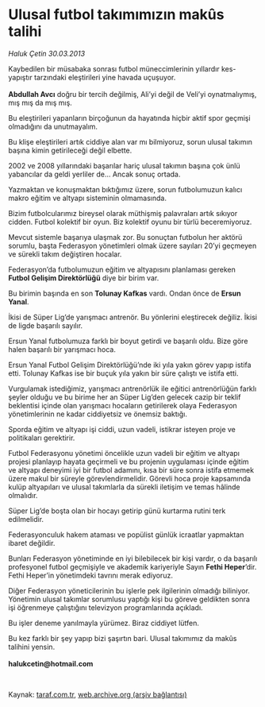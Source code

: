 # Ulusal futbol takımımızın makûs talihi

*Haluk Çetin 30.03.2013*

<div class="yazi"><p>Kaybedilen bir müsabaka sonrası futbol müneccimlerinin yıllardır kes-yapıştır tarzındaki eleştirileri yine havada uçuşuyor.<br/><br/><b>Abdullah Avcı</b> doğru bir tercih değilmiş, Ali’yi değil de Veli’yi oynatmalıymış, mış mış da mış mış.</p>
<p>Bu eleştirileri yapanların birçoğunun da hayatında hiçbir aktif spor geçmişi olmadığını da unutmayalım.</p>
<p>Bu klişe eleştirileri artık ciddiye alan var mı bilmiyoruz, sorun ulusal takımın başına kimin getirileceği değil elbette.</p>
<p>2002 ve 2008 yıllarındaki başarılar hariç ulusal takımın başına çok ünlü yabancılar da geldi yerliler de... Ancak sonuç ortada.</p>
<p>Yazmaktan ve konuşmaktan bıktığımız üzere, sorun futbolumuzun kalıcı makro eğitim ve altyapı sisteminin olmamasında.</p>
<p>Bizim futbolcularımız bireysel olarak müthişmiş palavraları artık sıkıyor cidden. Futbol kolektif bir oyun. Biz kolektif oyunu bir türlü beceremiyoruz.</p>
<p>Mevcut sistemle başarıya ulaşmak zor. Bu sonuçtan futbolun her aktörü sorumlu, başta Federasyon yönetimleri olmak üzere sayıları 20’yi geçmeyen ve sürekli takım değiştiren hocalar.</p>
<p>Federasyon’da futbolumuzun eğitim ve altyapısını planlaması gereken <b>Futbol Gelişim Direktörlüğü</b> diye bir birim var.</p>
<p>Bu birimin başında en son <b>Tolunay Kafkas</b> vardı. Ondan önce de <b>Ersun Yanal</b>.</p>
<p>İkisi de Süper Lig’de yarışmacı antrenör. Bu yönlerini eleştirecek değiliz. İkisi de ligde başarılı sayılır.</p>
<p>Ersun Yanal futbolumuza farklı bir boyut getirdi ve başarılı oldu. Bize göre halen başarılı bir yarışmacı hoca.</p>
<p>Ersun Yanal Futbol Gelişim Direktörlüğü’nde iki yıla yakın görev yapıp istifa etti. Tolunay Kafkas ise bir buçuk yıla yakın bir süre çalıştı ve istifa etti.</p>
<p>Vurgulamak istediğimiz, yarışmacı antrenörlük ile eğitici antrenörlüğün farklı şeyler olduğu ve bu birime her an Süper Lig’den gelecek cazip bir teklif beklentisi içinde olan yarışmacı hocaların getirilerek olaya Federasyon yönetimlerinin ne kadar ciddiyetsiz ve önemsiz baktığı.</p>
<p>Sporda eğitim ve altyapı işi ciddi, uzun vadeli, istikrar isteyen proje ve politikaları gerektirir.</p>
<p>Futbol Federasyonu yönetimi öncelikle uzun vadeli bir eğitim ve altyapı projesi planlayıp hayata geçirmeli ve bu projenin uygulaması içinde eğitim ve altyapı deneyimi iyi bir futbol adamını, kısa bir süre sonra istifa etmemek üzere makul bir süreyle görevlendirmelidir. Görevli hoca proje kapsamında kulüp altyapıları ve ulusal takımlarla da sürekli iletişim ve temas hâlinde olmalıdır.</p>
<p>Süper Lig’de boşta olan bir hocayı getirip günü kurtarma rutini terk edilmelidir.</p>
<p>Federasyonculuk hakem ataması ve popülist günlük icraatlar yapmaktan ibaret değildir.</p>
<p>Bunları Federasyon yönetiminde en iyi bilebilecek bir kişi vardır, o da başarılı profesyonel futbol geçmişiyle ve akademik kariyeriyle Sayın <b>Fethi Heper</b>’dir. Fethi Heper’in yönetimdeki tavrını merak ediyoruz.</p>
<p>Diğer Federasyon yöneticilerinin bu işlerle pek ilgilerinin olmadığı biliniyor. Yönetimin ulusal takımlar sorumlusu yaptığı kişi bu göreve geldikten sonra işi öğrenmeye çalıştığını televizyon programlarında açıkladı.</p>
<p>Bu işler deneme yanılmayla yürümez. Biraz ciddiyet lütfen.</p>
<p>Bu kez farklı bir şey yapıp bizi şaşırtın bari. Ulusal takımımız da makûs talihini yensin.<br/><br/><b>halukcetin@hotmail.com</b></p>
<p> </p>
</div>

Kaynak: [taraf.com.tr](http://www.taraf.com.tr:80/haluk-cetin/makale-ulusal-futbol-takimimizin-makus-talihi.htm), [web.archive.org (arşiv bağlantısı)](http://web.archive.org/web/20130621074211/http://www.taraf.com.tr:80/haluk-cetin/makale-ulusal-futbol-takimimizin-makus-talihi.htm)
